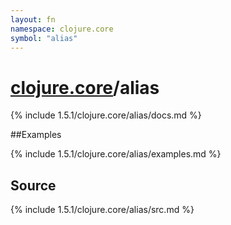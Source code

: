 ```yaml
---
layout: fn
namespace: clojure.core
symbol: "alias"
---
```


# [clojure.core](../)/alias

{% include 1.5.1/clojure.core/alias/docs.md %}

##Examples

{% include 1.5.1/clojure.core/alias/examples.md %}
## Source
{% include 1.5.1/clojure.core/alias/src.md %}

